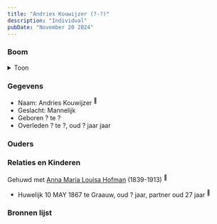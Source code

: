 ```yaml
---
title: "Andries Kouwijzer (?-?)"
description: "Individual"
pubDate: "November 20 2024"
---
```


### Boom
<details><summary>Toon</summary>

![test](https://www.plantuml.com/plantuml/svg/XP9FJy904CNl-oacSF14qgQAI1h-sgfHeWSkdiYqEy3QxIxPtQQffD_TXXRXfBV9pBptVfdCp3eqhiWbivbG1pIOGu9fjZEwK7offJRW32hRZ4WvjXUS81KcbTJMb1zS1Jdb2HdRjgmZGzfL1s9Nhgb4Q-78062X3IUpteiqKsHj6EOer6G20QiPku6FKvHbh9NqveeRGHPUTL6AhsyoFK0BBvxd1IFu5VUZ8BwB5qt2SIj8yXh2SO99jKcqSvB64vZ2z6fciqBA3Ig-IOssDj4DIhTKNqKhX1KQWV2c2s4HdlKsHtKX60BquqKKHC4VoRu7xyir-AFW0PuCOb7-3pA2nsW9_eCVd2NrcIeSbyIvKBlMUZN_RAo7zoUek87oRw4lnMxlAf9IbmrOpRfp3GRT1kleBmqs8yMRJ_W1)
</details>

### Gegevens
- Naam: Andries Kouwijzer <sup><a href="../s00051/" style="text-decoration:none" title="Huwelijk Anna Maria Louisa Hofman en Franscies Kouwijzer 10-05-1867">:link:</a></sup>
- Geslacht: Mannelijk
- Geboren ? te ? 
- Overleden ? te ?, oud ? jaar jaar 

### Ouders

### Relaties en Kinderen

Gehuwd met [Anna Maria Louisa Hofman](../i00036/) (1839-1913) <sup><a href="../s00051/" style="text-decoration:none" title="Huwelijk Anna Maria Louisa Hofman en Franscies Kouwijzer 10-05-1867">:link:</a></sup>
- Huwelijk 10 MAY 1867 te Graauw, oud ? jaar, partner oud 27 jaar <sup><a href="../s00051/" style="text-decoration:none" title="Huwelijk Anna Maria Louisa Hofman en Franscies Kouwijzer 10-05-1867">:link:</a></sup>

### Bronnen lijst